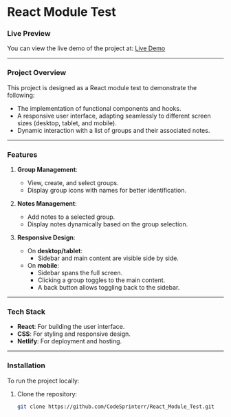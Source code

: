 # React Module Test

### Live Preview
You can view the live demo of the project at: [Live Demo](https://jocular-torte-d9bd68.netlify.app/)

---

### Project Overview
This project is designed as a React module test to demonstrate the following:
- The implementation of functional components and hooks.
- A responsive user interface, adapting seamlessly to different screen sizes (desktop, tablet, and mobile).
- Dynamic interaction with a list of groups and their associated notes.

---

### Features
1. **Group Management**:
   - View, create, and select groups.
   - Display group icons with names for better identification.

2. **Notes Management**:
   - Add notes to a selected group.
   - Display notes dynamically based on the group selection.

3. **Responsive Design**:
   - On **desktop/tablet**:
     - Sidebar and main content are visible side by side.
   - On **mobile**:
     - Sidebar spans the full screen. 
     - Clicking a group toggles to the main content.
     - A back button allows toggling back to the sidebar.

---

### Tech Stack
- **React**: For building the user interface.
- **CSS**: For styling and responsive design.
- **Netlify**: For deployment and hosting.

---

### Installation
To run the project locally:
1. Clone the repository:
   ```bash
   git clone https://github.com/CodeSprinterr/React_Module_Test.git
